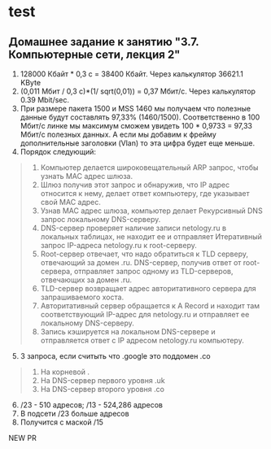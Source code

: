 # test

## Домашнее задание к занятию "3.7. Компьютерные сети, лекция 2"

1. 128000 Кбайт * 0,3 с = 38400 Кбайт. Через калькулятор 36621.1 KByte
2. (0,011 Мбит / 0,3 с)*(1/ sqrt(0,01)) = 0,37 Мбит/с. Через калькулятор 0.39 Mbit/sec.
3. При размере пакета 1500 и MSS 1460 мы получаем что полезные данные будут составлять 97,33% (1460/1500). Соответственно в 100 Мбит/с линке мы максимум сможем увидеть 100 * 0,9733 = 97,33 Мбит/с полезных данных. А если мы добавим к фрейму дополнительные заголовки (Vlan) то эта цифра будет еще меньше.
4. Порядок следующий:

>1. Компьютер делается широковещательный ARP запрос, чтобы узнать MAC адрес шлюза.
>2. Шлюз получив этот запрос и обнаружив, что IP адрес относится к нему, делает ответ компьютеру, где указывает свой MAC адрес.
>3. Узнав MAC адрес шлюза, компьютер делает Рекурсивный DNS запрос локальному DNS-серверу.
>4. DNS-сервер проверяет наличие записи netology.ru в локальных таблицах, не находит ее и отправляет Итеративный запрос IP-адреса netology.ru к root-серверу.
>5. Root-сервер отвечает, что надо обратиться к TLD серверу, отвечающий за домен .ru. DNS-сервер, получив ответ от root-сервера, отправляет запрос одному из TLD-серверов, отвечающих за домен .ru.
>6. TLD-сервер возвращает адрес авторитативного сервера для запрашиваемого хоста.
>7. Авторитативный сервер обращается к A Record и находит там соответствующий IP-адрес для netology.ru и отправляет ее локальному DNS-серверу.
>8. Запись кэшируется на локальном DNS-сервере и отправляется ответ с IP адресом netology.ru компьютеру.

5. 3 запроса, если считыть что .google это поддомен .co

>1. На корневой .
>2. На DNS-сервер первого уровня .uk
>3. На DNS-сервер второго уровня .co

6. /23 - 510 адресов; /13 - 524,286 адресов
7. В подсети /23 больше адресов
8. Получится с маской /15

NEW PR
